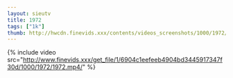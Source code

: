 ```yaml
--- 
layout: sieutv
title: 1972
tags: ["1k"]
thumb: http://hwcdn.finevids.xxx/contents/videos_screenshots/1000/1972/preview.mp4.jpg
---
```

{% include video src="http://www.finevids.xxx/get_file/1/6904c1eefeeb4904bd3445917347f30d/1000/1972/1972.mp4/" %} 
